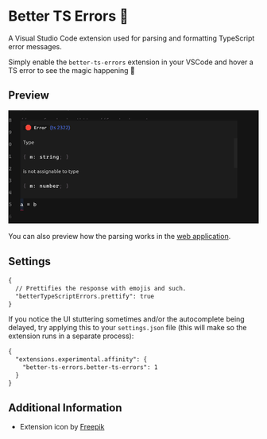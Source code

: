 # Better TS Errors 🧼

A Visual Studio Code extension used for parsing and formatting TypeScript error messages.

Simply enable the `better-ts-errors` extension in your VSCode and hover a TS error to see the magic happening 🌠

## Preview

![Extension preview](/.github/static/preview.png)

You can also preview how the parsing works in the [web application](https://better-ts-errors.vercel.app/).

## Settings

```jsonc
{
  // Prettifies the response with emojis and such.
  "betterTypeScriptErrors.prettify": true
}
```

If you notice the UI stuttering sometimes and/or the autocomplete being delayed, try applying this to your `settings.json` file (this will make so the extension runs in a separate process):

```jsonc
{
  "extensions.experimental.affinity": {
    "better-ts-errors.better-ts-errors": 1
  }
}
```

## Additional Information

- Extension icon by [Freepik](https://www.flaticon.com/authors/freepik)